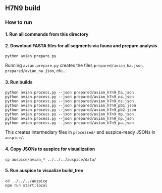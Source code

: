 ## H7N9 build

### How to run

#### 1. Run all commands from this directory

#### 2. Download FASTA files for all segments via fauna and prepare analysis
```
python avian.prepare.py
```
Running `avian.prepare.py` creates the files `prepared/avian_ha.json`, `prepared/avian_na.json`, etc...

#### 3. Run builds
```
python avian.process.py --json prepared/avian_h7n9_ha.json
python avian.process.py --json prepared/avian_h7n9_na.json
python avian.process.py --json prepared/avian_h7n9_ns.json
python avian.process.py --json prepared/avian_h7n9_pb1.json
python avian.process.py --json prepared/avian_h7n9_pb2.json
python avian.process.py --json prepared/avian_h7n9_mp.json
python avian.process.py --json prepared/avian_h7n9_np.json
python avian.process.py --json prepared/avian_h7n9_pa.json
```
This creates intermediary files in `processed/` and auspice-ready JSONs in `auspice/`.

#### 4. Copy JSONs to auspice for visualization
```
cp auspice/avian_* ../../../auspice/data/
```

#### 5. Run auspice to visualize build_tree
```
cd ../../../auspice
npm run start:local
```
